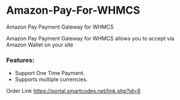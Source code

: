 # Amazon-Pay-For-WHMCS
Amazon Pay Payment Gateway for WHMCS

Amazon Pay Payment Gateway for WHMCS allows you to accept via Amazon Wallet on your site

### Features:
 * Support One Time Payment.
 * Supports multiple currencies.

Order Link https://portal.smartcodes.net/link.php?id=8
